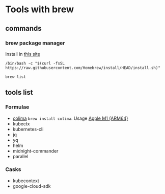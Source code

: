 # Tools with brew

## commands

### brew package manager

Install in [this site][brew_package_manager_install]

```shell
/bin/bash -c "$(curl -fsSL https://raw.githubusercontent.com/Homebrew/install/HEAD/install.sh)"
```

```shell
brew list
```

## tools list

### Formulae

* [colima][colima_install] `brew install colima`. Usage [Apple M1 (ARM64)][colima_docker]
* kubectx
* kubernetes-cli
* jq
* yq
* helm
* midnight-commander
* parallel

### Casks

* kubecontext
* google-cloud-sdk

[colima_install]:<https://github.com/abiosoft/colima#installation>

[colima_docker]:<https://hub.docker.com/r/gvenzl/oracle-xe>

[brew_package_manager_install]:<https://brew.sh/>